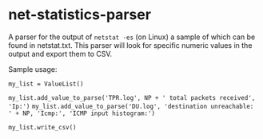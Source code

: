 # net-statistics-parser
A parser for the output of `netstat -es` (on Linux) a sample of which can be found in netstat.txt.
This parser will look for specific numeric values in the output and export them to CSV.

Sample usage:

`my_list = ValueList()`

`my_list.add_value_to_parse('TPR.log', NP + ' total packets received', 'Ip:')`
`my_list.add_value_to_parse('DU.log', 'destination unreachable: ' + NP, 'Icmp:', 'ICMP input histogram:')`

`my_list.write_csv()`
